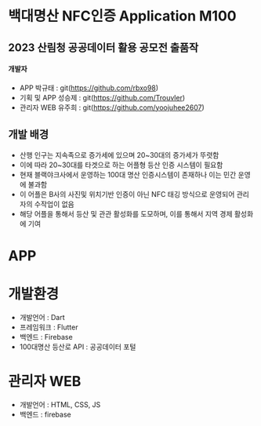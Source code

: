 # 백대명산 NFC인증 Application M100
## 2023 산림청 공공데이터 활용 공모전 출품작

#### 개발자
- APP 박규태 : git(https://github.com/rbxo98)
- 기획 및 APP 성승제 : git(https://github.com/Trouvler)
- 관리자 WEB 유주희 : git(https://github.com/yoojuhee2607)
## 개발 배경
*  산행 인구는 지속족으로 증가세에 있으며 20~30대의 증가세가 뚜렷함
* 이에 따라 20~30대를 타겟으로 하는 어플형 등산 인증 시스템이 필요함
* 현재 블랙야크사에서 운영하는 100대 명산 인증시스템이 존재하나 이는 민간 운영에 불과함
* 이 어플은 B사의 사진및 위치기반 인증이 아닌 NFC 태깅 방식으로 운영되어 관리자의 수작업이 없음
* 해당 어플을 통해서 등산 및 관관 활성화를 도모하며, 이를 통해서 지역 경제 활성화에 기여


# APP
# 개발환경
- 개발언어 : Dart
- 프레임워크 : Flutter
- 백엔드 : Firebase
- 100대명산 등산로 API : 공공데이터 포털

# 관리자 WEB
- 개발언어 : HTML, CSS, JS
- 백엔드 : firebase
